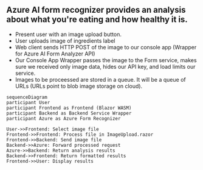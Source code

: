 ## Azure AI form recognizer provides an analysis about what you're eating and how healthy it is.


- Present user with an image upload button.
- User uploads image of ingredients label
- Web client sends HTTP POST of the image to our console app (Wrapper for Azure AI Form Analyzer API)
- Our Console App Wrapper passes the image to the Form service, makes sure we received only image data, hides our API key, and load limits our service. 
- Images to be proceessed are stored in a queue. It will be a queue of URLs (URLs point to blob image storage on cloud).

```mermaid
sequenceDiagram
participant User
participant Frontend as Frontend (Blazor WASM)
participant Backend as Backend Service Wrapper
participant Azure as Azure Form Recognizer

User->>Frontend: Select image file
Frontend->>Frontend: Process file in ImageUpload.razor
Frontend->>Backend: Send image file
Backend->>Azure: Forward processed request
Azure->>Backend: Return analysis results
Backend->>Frontend: Return formatted results
Frontend->>User: Display results
```
